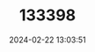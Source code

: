 ---
title: "133398"
category: "Pavona varians"
draft: false
date: 2024-02-22 13:03:51
languages:
  English: ["False Brain Coral", "Corrugated Coral"]
---